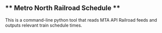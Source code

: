 ** Metro North Railroad Schedule **
------------------

This is a command-line python tool that reads MTA API Railroad feeds and outputs relevant train schedule times.